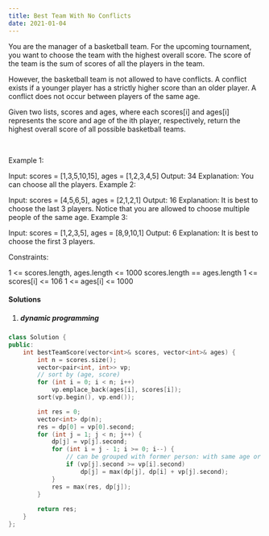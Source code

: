 ```yaml
---
title: Best Team With No Conflicts
date: 2021-01-04
---
```

You are the manager of a basketball team. For the upcoming tournament, you want to choose the team with the highest overall score. The score of the team is the sum of scores of all the players in the team.

However, the basketball team is not allowed to have conflicts. A conflict exists if a younger player has a strictly higher score than an older player. A conflict does not occur between players of the same age.

Given two lists, scores and ages, where each scores[i] and ages[i] represents the score and age of the ith player, respectively, return the highest overall score of all possible basketball teams.

 

Example 1:

Input: scores = [1,3,5,10,15], ages = [1,2,3,4,5]
Output: 34
Explanation: You can choose all the players.
Example 2:

Input: scores = [4,5,6,5], ages = [2,1,2,1]
Output: 16
Explanation: It is best to choose the last 3 players. Notice that you are allowed to choose multiple people of the same age.
Example 3:

Input: scores = [1,2,3,5], ages = [8,9,10,1]
Output: 6
Explanation: It is best to choose the first 3 players. 
 

Constraints:

1 <= scores.length, ages.length <= 1000
scores.length == ages.length
1 <= scores[i] <= 106
1 <= ages[i] <= 1000


#### Solutions

1. ##### dynamic programming


```cpp
class Solution {
public:
    int bestTeamScore(vector<int>& scores, vector<int>& ages) {
        int n = scores.size();
        vector<pair<int, int>> vp;
        // sort by (age, score)
        for (int i = 0; i < n; i++)
            vp.emplace_back(ages[i], scores[i]);
        sort(vp.begin(), vp.end());

        int res = 0;
        vector<int> dp(n);
        res = dp[0] = vp[0].second;
        for (int j = 1; j < n; j++) {
            dp[j] = vp[j].second;
            for (int i = j - 1; i >= 0; i--) {
                // can be grouped with former person: with same age or has >= score
                if (vp[j].second >= vp[i].second)
                    dp[j] = max(dp[j], dp[i] + vp[j].second);
            }
            res = max(res, dp[j]);
        }
        
        return res;
    }
};

```